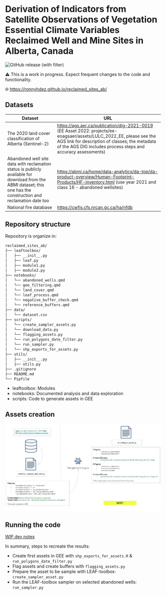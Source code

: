 # Derivation of Indicators from Satellite Observations of Vegetation Essential Climate Variables Reclaimed Well and Mine Sites in Alberta, Canada

![GitHub release (with filter)](https://img.shields.io/github/v/release/ronnyhdez/reclaimed_sites_ab)

:warning: This is a work in progress. Expect frequent changes to the code and functionality.

:globe_with_meridians: https://ronnyhdez.github.io/reclaimed_sites_ab/

## Datasets

| Dataset                                                                                                                                                           | URL                                                                                                                                                                                                                                     |
| ----------------------------------------------------------------------------------------------------------------------------------------------------------------- | --------------------------------------------------------------------------------------------------------------------------------------------------------------------------------------------------------------------------------------- |
| The 2020 land cover classification of Alberta (Sentinel-2)                                                                                                        | https://ags.aer.ca/publication/dig-2021-0019 (EE Asset 2022: projects/ee-eoagsaer/assets/LULC_2022_EE, please see the AGS link for description of classes; the metadata of the AGS DIG includes process steps and accuracy assessments) |
| Abandoned well site data with reclamation status is publicly available for download from the ABMI dataset; this one has the construction and reclamation date too | https://abmi.ca/home/data-analytics/da-top/da-product-overview/Human-Footprint-Products/HF-inventory.html (use year 2021 and class 16 - abandoned wellsites)                                                                            |
| National fire database                                                                                                                                            | https://cwfis.cfs.nrcan.gc.ca/ha/nfdb                                                                                                                                                                                                   |

## Repository structure

Repository is organize in:

```
reclaimed_sites_ab/
├── leaftoolbox/
│   ├── __init__.py
│   ├── leaf.py
│   ├── module1.py
│   ├── module2.py
├── notebooks/
│   └── abandoned_wells.qmd
│   └── gee_filtering.qmd
│   └── land_cover.qmd
│   └── leaf_process.qmd
│   └── negative_buffer_check.qmd
│   └── reference_buffers.qmd
├── data/
│   └── dataset.csv
├── scripts/
│   └── create_sampler_assets.py
│   └── download_data.py
│   └── flagging_assets.py
│   └── run_polygons_date_filter.py
│   └── run_sampler.py
│   └── shp_exports_for_assets.py
├── utils/
│   ├── __init__.py
│   ├── utils.py
├── .gitignore
├── README.md
└── Pipfile
```

- leaftoolbox: Modules
- notebooks: Documented analysis and data exploration
- scripts: Code to generate assets in GEE

## Assets creation

![Data flow diagram](img/reclamation_diagram.jpg)

## Running the code

[WIP dev notes](https://github.com/ronnyhdez/reclaimed_sites_ab/wiki/Dev-notes)

In summary, steps to recreate the results:

- Create first assets in GEE with `shp_exports_for_assets.R` & `run_polygons_date_filter.py`
- Flag assets and create buffers with `flagging_assets.py`
- Prepare the asset to be sample with LEAF-toolbox: `create_sampler_asset.py`
- Run the LEAF-toolbox sampler on selected abandoned wells: `run_sampler.py`
